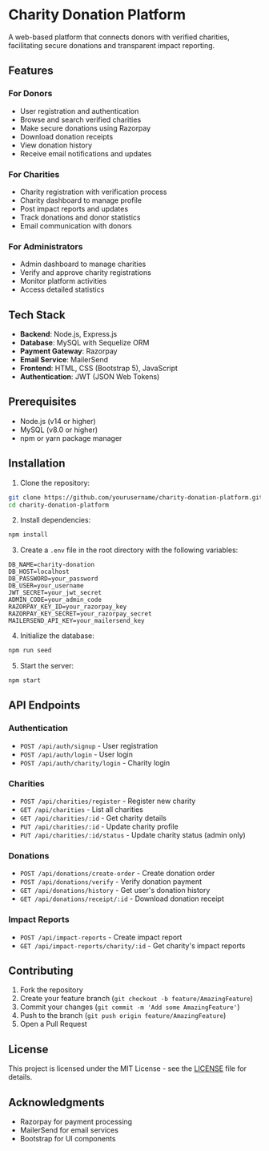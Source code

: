 # Charity Donation Platform

A web-based platform that connects donors with verified charities, facilitating secure donations and transparent impact reporting.

## Features

### For Donors

- User registration and authentication
- Browse and search verified charities
- Make secure donations using Razorpay
- Download donation receipts
- View donation history
- Receive email notifications and updates

### For Charities

- Charity registration with verification process
- Charity dashboard to manage profile
- Post impact reports and updates
- Track donations and donor statistics
- Email communication with donors

### For Administrators

- Admin dashboard to manage charities
- Verify and approve charity registrations
- Monitor platform activities
- Access detailed statistics

## Tech Stack

- **Backend**: Node.js, Express.js
- **Database**: MySQL with Sequelize ORM
- **Payment Gateway**: Razorpay
- **Email Service**: MailerSend
- **Frontend**: HTML, CSS (Bootstrap 5), JavaScript
- **Authentication**: JWT (JSON Web Tokens)

## Prerequisites

- Node.js (v14 or higher)
- MySQL (v8.0 or higher)
- npm or yarn package manager

## Installation

1. Clone the repository:

```bash
git clone https://github.com/yourusername/charity-donation-platform.git
cd charity-donation-platform
```

2. Install dependencies:

```bash
npm install
```

3. Create a `.env` file in the root directory with the following variables:

```env
DB_NAME=charity-donation
DB_HOST=localhost
DB_PASSWORD=your_password
DB_USER=your_username
JWT_SECRET=your_jwt_secret
ADMIN_CODE=your_admin_code
RAZORPAY_KEY_ID=your_razorpay_key
RAZORPAY_KEY_SECRET=your_razorpay_secret
MAILERSEND_API_KEY=your_mailersend_key
```

4. Initialize the database:

```bash
npm run seed
```

5. Start the server:

```bash
npm start
```

## API Endpoints

### Authentication

- `POST /api/auth/signup` - User registration
- `POST /api/auth/login` - User login
- `POST /api/auth/charity/login` - Charity login

### Charities

- `POST /api/charities/register` - Register new charity
- `GET /api/charities` - List all charities
- `GET /api/charities/:id` - Get charity details
- `PUT /api/charities/:id` - Update charity profile
- `PUT /api/charities/:id/status` - Update charity status (admin only)

### Donations

- `POST /api/donations/create-order` - Create donation order
- `POST /api/donations/verify` - Verify donation payment
- `GET /api/donations/history` - Get user's donation history
- `GET /api/donations/receipt/:id` - Download donation receipt

### Impact Reports

- `POST /api/impact-reports` - Create impact report
- `GET /api/impact-reports/charity/:id` - Get charity's impact reports

## Contributing

1. Fork the repository
2. Create your feature branch (`git checkout -b feature/AmazingFeature`)
3. Commit your changes (`git commit -m 'Add some AmazingFeature'`)
4. Push to the branch (`git push origin feature/AmazingFeature`)
5. Open a Pull Request

## License

This project is licensed under the MIT License - see the [LICENSE](LICENSE) file for details.

## Acknowledgments

- Razorpay for payment processing
- MailerSend for email services
- Bootstrap for UI components

